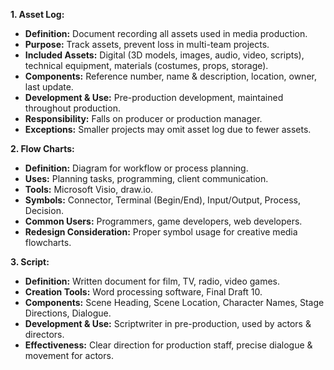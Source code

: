
**1. Asset Log:**

- **Definition:** Document recording all assets used in media production.
- **Purpose:** Track assets, prevent loss in multi-team projects.
- **Included Assets:** Digital (3D models, images, audio, video, scripts), technical equipment, materials (costumes, props, storage).
- **Components:** Reference number, name & description, location, owner, last update.
- **Development & Use:** Pre-production development, maintained throughout production.
- **Responsibility:** Falls on producer or production manager.
- **Exceptions:** Smaller projects may omit asset log due to fewer assets.

**2. Flow Charts:**

- **Definition:** Diagram for workflow or process planning.
- **Uses:** Planning tasks, programming, client communication.
- **Tools:** Microsoft Visio, draw.io.
- **Symbols:** Connector, Terminal (Begin/End), Input/Output, Process, Decision.
- **Common Users:** Programmers, game developers, web developers.
- **Redesign Consideration:** Proper symbol usage for creative media flowcharts.

**3. Script:**

- **Definition:** Written document for film, TV, radio, video games.
- **Creation Tools:** Word processing software, Final Draft 10.
- **Components:** Scene Heading, Scene Location, Character Names, Stage Directions, Dialogue.
- **Development & Use:** Scriptwriter in pre-production, used by actors & directors.
- **Effectiveness:** Clear direction for production staff, precise dialogue & movement for actors.